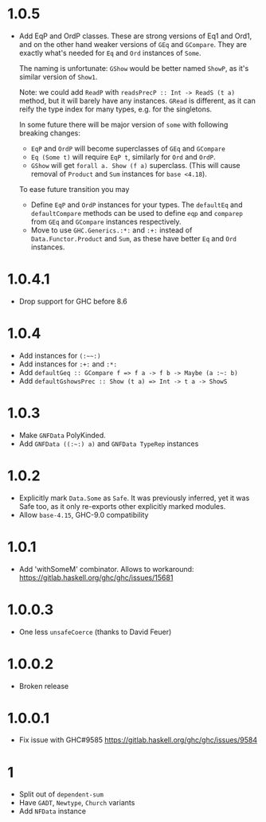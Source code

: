 # 1.0.5

- Add EqP and OrdP classes.
  These are strong versions of Eq1 and Ord1, and on the other hand
  weaker versions of `GEq` and `GCompare`.
  They are exactly what's needed for `Eq` and `Ord` instances of `Some`.

  The naming is unfortunate: `GShow` would be better named `ShowP`,
  as it's similar version of `Show1`.

  Note: we could add `ReadP` with `readsPrecP :: Int -> ReadS (t a)` method,
  but it will barely have any instances.
  `GRead` is different, as it can reify the type index for many types,
  e.g. for the singletons.

  In some future there will be major version of `some` with following
  breaking changes:
  - `EqP` and `OrdP` will become superclasses of `GEq` and `GCompare`
  - `Eq (Some t)` will require `EqP t`, similarly for `Ord` and `OrdP`.
  - `GShow` will get `forall a. Show (f a)` superclass. (This will cause removal of `Product` and `Sum` instances for `base <4.18`).

  To ease future transition you may
  - Define `EqP` and `OrdP` instances for your types.
    The `defaultEq` and `defaultCompare` methods can be used to define
    `eqp` and `comparep` from `GEq` and `GCompare` instances respectively.
  - Move to use `GHC.Generics.:*:` and `:+:` instead of `Data.Functor.Product` and `Sum`, as these have better `Eq` and `Ord` instances.

# 1.0.4.1

- Drop support for GHC before 8.6

# 1.0.4

- Add instances for `(:~~:)`
- Add instances for `:+:` and `:*:`
- Add `defaultGeq :: GCompare f => f a -> f b -> Maybe (a :~: b)`
- Add `defaultGshowsPrec :: Show (t a) => Int -> t a -> ShowS`

# 1.0.3

- Make `GNFData` PolyKinded.
- Add `GNFData ((:~:) a)` and `GNFData TypeRep` instances

# 1.0.2

- Explicitly mark `Data.Some` as `Safe`.
  It was previously inferred, yet it was Safe too,
  as it only re-exports other explicitly marked modules.
- Allow `base-4.15`, GHC-9.0 compatibility

# 1.0.1

- Add 'withSomeM' combinator.
  Allows to workaround: https://gitlab.haskell.org/ghc/ghc/issues/15681

# 1.0.0.3

- One less `unsafeCoerce` (thanks to David Feuer)

# 1.0.0.2

- Broken release

# 1.0.0.1

- Fix issue with GHC#9585 https://gitlab.haskell.org/ghc/ghc/issues/9584

# 1

- Split out of `dependent-sum`
- Have `GADT`, `Newtype`, `Church` variants
- Add `NFData` instance
